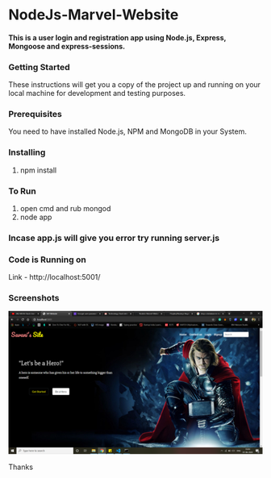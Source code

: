 # NodeJs-Marvel-Website
#### This is a user login and registration app using Node.js, Express, Mongoose and express-sessions.
### Getting Started   
These instructions will get you a copy of the project up and running on your local machine for development and testing purposes. 

### Prerequisites
You need to have installed Node.js, NPM and MongoDB in your System.

### Installing
1. npm install

### To Run
1. open cmd and rub mongod
2. node app

### Incase app.js will give you error try running server.js

### Code is Running on
Link - http://localhost:5001/   

### Screenshots
![home](home.png)   

Thanks
